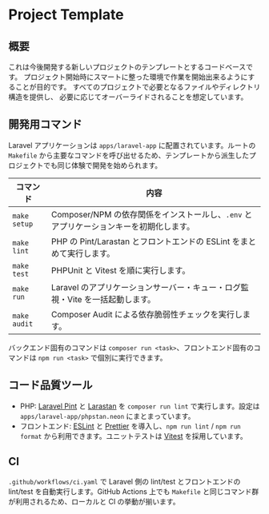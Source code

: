 # Project Template
## 概要
これは今後開発する新しいプロジェクトのテンプレートとするコードベースです。
プロジェクト開始時にスマートに整った環境で作業を開始出来るようにすることが目的です。
すべてのプロジェクトで必要となるファイルやディレクトリ構造を提供し、
必要に応じてオーバーライドされることを想定しています。

## 開発用コマンド
Laravel アプリケーションは `apps/laravel-app` に配置されています。ルートの `Makefile` から主要なコマンドを呼び出せるため、テンプレートから派生したプロジェクトでも同じ体験で開発を始められます。

| コマンド | 内容 |
| --- | --- |
| `make setup` | Composer/NPM の依存関係をインストールし、`.env` とアプリケーションキーを初期化します。 |
| `make lint` | PHP の Pint/Larastan とフロントエンドの ESLint をまとめて実行します。 |
| `make test` | PHPUnit と Vitest を順に実行します。 |
| `make run` | Laravel のアプリケーションサーバー・キュー・ログ監視・Vite を一括起動します。 |
| `make audit` | Composer Audit による依存脆弱性チェックを実行します。 |

バックエンド固有のコマンドは `composer run <task>`、フロントエンド固有のコマンドは `npm run <task>` で個別に実行できます。

## コード品質ツール
- PHP: [Laravel Pint](https://laravel.com/docs/pint) と [Larastan](https://github.com/larastan/larastan) を `composer run lint` で実行します。設定は `apps/laravel-app/phpstan.neon` にまとまっています。
- フロントエンド: [ESLint](https://eslint.org/) と [Prettier](https://prettier.io/) を導入し、`npm run lint` / `npm run format` から利用できます。ユニットテストは [Vitest](https://vitest.dev/) を採用しています。

## CI
`.github/workflows/ci.yaml` で Laravel 側の lint/test とフロントエンドの lint/test を自動実行します。GitHub Actions 上でも `Makefile` と同じコマンド群が利用されるため、ローカルと CI の挙動が揃います。
